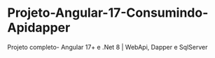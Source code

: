 # Projeto-Angular-17-Consumindo-Apidapper
Projeto completo- Angular 17+ e .Net 8 | WebApi, Dapper e SqlServer
